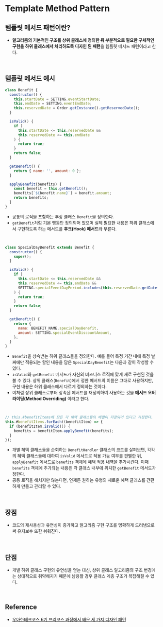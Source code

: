 # Template Method Pattern

## 템플릿 메서드 패턴이란?
- **알고리즘의 기본적인 구조를 상위 클래스에 정의한 뒤 부분적으로 필요한 구체적인 구현을 하위 클래스에서 처리하도록 디자인 된 패턴**을 템플릿 메서드 패턴이라고 한다.

<br/>

## 템플릿 메서드 예시
```javascript
class Benefit {
  constructor() {
    this.startDate = SETTING.eventStartDate;
    this.endDate = SETTING.eventEndDate;
    this.reservedDate = Order.getInstance().getReservedDate();
  }

  isValid() {
    if (
      this.startDate <= this.reservedDate && 
      this.reservedDate <= this.endDate
    ) {
      return true;
    }
    return false;
  }

  getBenefit() {
    return { name: '', amount: 0 };
  }

  applyBenefit(benefits) {
    const benefit = this.getBenefit();
    benefits[`${benefit.name}`] = benefit.amount;
    return benefits;
  }
}
```
- 공통의 로직을 포함하는 추상 클래스 `Benefit`을 정의한다.
- `getBenefit`처럼 기본 행동만 정의되어 있으며 실제 필요한 내용은 하위 클래스에서 구현하도록 하는 메서드를 **후크(Hook) 메서드**라 부른다.

<br/>

```javascript
class SpecialDayBenefit extends Benefit {
  constructor() {
    super();
  }

  isValid() {
    if (
      this.startDate <= this.reservedDate &&
      this.reservedDate <= this.endDate &&
      SETTING.specialEventDayPeriod.includes(this.reservedDate.getDate())
    ) {
      return true;
    }
    return false;
  }

  getBenefit() {
    return {
      name: BENEFIT_NAME.specialDayBenefit,
      amount: SETTING.specialEventDiscountAmount,
    };
  }
}
```
- `Benefit`을 상속받는 하위 클래스들을 정의한다. 예를 들어 특정 기간 내에 특정 날짜에만 적용되는 할인 내용을 담은 `SpecialDayBenefit`는 다음과 같이 작성할 수 있다.
-  `isValid`와 `getBenefit` 메서드가 자신의 비즈니스 로직에 맞게 새로 구현된 것을 볼 수 있다. 상위 클래스(`Benefit`)에서 정한 메서드의 이름은 그대로 사용하지만, 구현 내용은 하위 클래스에서 다르게 정의하는 것이다.
-  이처럼 상위 클래스로부터 상속된 메서드를 재정의하여 사용하는 것을 **메서드 오버라이딩(Method Overriding)** 이라고 한다.

<br/>

```javascript
// this.#benefitItems에 모든 각 혜택 클래스들의 배열이 저장되어 있다고 가정한다.
this.#benefitItems.forEach((benefitItem) => {
  if (benefitItem.isValid()) {
    benefits = benefitItem.applyBenefit(benefits);
  }
});
```
- 개별 혜택 클래스들을 순회하는 `BenefitHandler` 클래스의 코드를 살펴보면, 각각의 혜택 클래스들에 대하여 `isValid` 메서드로 적용 가능 여부를 판별한 뒤, `applyBenefit` 메서드로 `benefits` 객체에 혜택 적용 내역을 추가시킨다. 이때 `benefits` 객체에 추가되는 내용은 각 클래스 내부에 위치한 `getBenefit` 메서드가 정한다.
- 공통 로직을 해치지만 않는다면, 언제든 원하는 유형의 새로운 혜택 클래스를 간편하게 만들고 관리할 수 있다.

<br/>

## 장점
- 코드의 재사용성과 유연성이 증가하고 알고리즘 구현 구조를 명확하게 드러냄으로써 유지보수 또한 쉬워진다.

<br/>

## 단점
- 개별 하위 클래스 구현의 유연성을 얻는 대신, 상위 클래스 알고리즘의 구조 변경에는 상대적으로 취약해지기 때문에 남용할 경우 클래스 계층 구조가 복잡해질 수 있다.

<br/>

## Reference
- [우아한테크코스 6기 프리코스 과정에서 배운 세 가지 디자인 패턴](https://seongjin.me/woowacourse-three-design-patterns-in-javascript/?utm_source=oneoneone)
